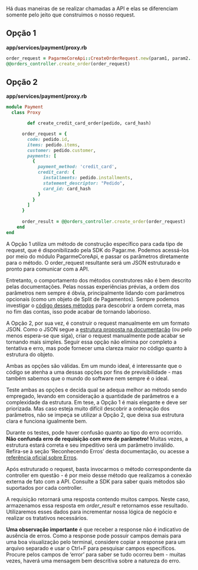 Há duas maneiras de se realizar chamadas a API e elas se diferenciam somente pelo jeito que construimos o nosso request. 

## Opção 1

**app/services/payment/proxy.rb**

```ruby
order_request = PagarmeCoreApi::CreateOrderRequest.new(param1, param2...)
@@orders_controller.create_order(order_request)
```

## Opção 2

**app/services/payment/proxy.rb**

```ruby
module Payment
  class Proxy

		def create_credit_card_order(pedido, card_hash)

      order_request = {
        code: pedido.id,
        items: pedido.items,
        customer: pedido.customer,
        payments: [
          {
            payment_method: 'credit_card',
            credit_card: {
              installments: pedido.installments,
              statement_descriptor: "Pedido",
              card_id: card_hash
            }
          }
        ]
      }
      
      order_result = @@orders_controller.create_order(order_request)
	end
end
```

A Opção 1 utiliza um método de construção específico para cada tipo de request, que é disponibilizado pela SDK do Pagar.me. Podemos acessá-los por meio do módulo PagarmeCoreApi, e passar os parâmetros diretamente para o método. O order_request resultante será um JSON estruturado e pronto para comunicar com a API.

Entretanto, o comportamento dos métodos construtores não é bem descrito pelas documentações. Pelas nossas experiências prévias, a ordem dos parâmetros nem sempre é óbvia, principalmente lidando com parâmetros opcionais (como um objeto de Split de Pagamentos). Sempre podemos investigar o [código desses métodos](https://github.com/pagarme/pagarme-core-api-ruby/tree/main/lib/pagarme_core_api/models) para descobrir a ordem correta, mas no fim das contas, isso pode acabar de tornando laborioso.

A Opção 2, por sua vez, é construir o request manualmente em um formato JSON. Como o JSON segue a [estrutura proposta na documentação](https://docs.pagar.me/reference/criar-pedido-2) (ou pelo menos espera-se que siga), criar o request manualmente pode acabar se tornando mais simples. Seguir essa opção não elimina por completo a tentativa e erro, mas pode fornecer uma clareza maior no código quanto à estrutura do objeto.

Ambas as opções são válidas. Em um mundo ideal, é interessante que o código se atenha a uma dessas opções por fins de previsibilidade -  mas também sabemos que o mundo do software nem sempre é o ideal.

Teste ambas as opções e decida qual se adequa melhor ao método sendo empregado, levando em consideração a quantidade de parâmetros e a complexidade da estrutura. Em tese, a Opção 1 é mais elegante e deve ser priorizada. Mas caso esteja muito difícil descobrir a ordenação dos parâmetros, não se impeça se utilizar a Opção 2, que deixa sua estrutura clara e funciona igualmente bem.

Durante os testes, pode haver confusão quanto ao tipo do erro ocorrido. **Não confunda erro de requisição com erro de parâmetro!** Muitas vezes, a estrutura estará correta e seu impeditivo será um parâmetro inválido. Refira-se à seção ‘Reconhecendo Erros’ desta documentação, ou acesse a [referência oficial sobre Erros](https://docs.pagar.me/reference/erros-1).

Após estruturado o request, basta invocarmos o método correspondente da controller em questão - é por meio desse método que realizamos a conexão externa de fato com a API. Consulte a SDK para saber quais métodos são suportados por cada controller. 

A requisição retornará uma resposta contendo muitos campos. Neste caso, armazenamos essa resposta em *order_result* e retornamos esse resultado. Utilizaremos esses dados para incrementar nossa lógica de negócio e realizar os tratativos necessários.

**Uma observação importante** é que receber a response não é indicativo de ausência de erros. Como a response pode possuir campos demais para uma boa visualização pelo terminal, considere copiar a response para um arquivo separado e usar o Ctrl+F para pesquisar campos específicos. Procure pelos campos de ‘error’ para saber se tudo ocorreu bem - muitas vezes, haverá uma mensagem bem descritiva sobre a natureza do erro.